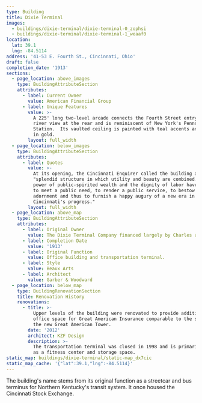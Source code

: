 ```yaml
---
type: Building
title: Dixie Terminal
images:
  - buildings/dixie-terminal/dixie-terminal-0_zophsi
  - buildings/dixie-terminal/dixie-terminal-1_weaaf0
location:
  lat: 39.1
  lng: -84.5114
address: '41-53 E. Fourth St., Cincinnati, Ohio'
draft: false
completion_date: '1913'
sections:
  - page_location: above_images
    type: BuildingAttributeSection
    attributes:
      - label: Current Owner
        value: American Financial Group
      - label: Unique Features
        value: >-
          A 225' long two-level arcade connects the Fourth Street entry to the
          river view at the rear and is reminiscent of New York's Pennsylvania
          Station.  Its vaulted ceiling is painted with teal accents and trimmed
          in gold.
        layout: full_width
  - page_location: below_images
    type: BuildingAttributeSection
    attributes:
      - label: Quotes
        value: >-
          At its opening, the Cincinnati Enquirer called the building a
          "splendid structure in which utility and beauty are combined.  The
          power of public-spirited wealth and the dignity of labor have united
          to meet a public need, to render a public service, to bestow a civic
          adornment and thus to furnish a happy augury of a new era in
          Cincinnati's progress."
        layout: full_width
  - page_location: above_map
    type: BuildingAttributeSection
    attributes:
      - label: Original Owner
        value: The Dixie Terminal Company financed largely by Charles and Robert Taft
      - label: Completion Date
        value: '1913'
      - label: Original Function
        value: Office building and transportation terminal.
      - label: Style
        value: Beaux Arts
      - label: Architect
        value: Garber & Woodward
  - page_location: below_map
    type: BuildingRenovationSection
    title: Renovation History
    renovations:
      - title: >-
          Upper levels of the building were renovated to provide additional
          office space for Great American Insurance comparable to the space in
          the new Great American Tower.
        date: '2012'
        architect: KZF Design
        description: >-
          The transportation terminal was closed in 1998 and is primarily used
          as a fitness center and storage space.
static_map: buildings/dixie-terminal/static-map_dx7cic
static_map_cache: '{"lat":39.1,"lng":-84.5114}'
---
```


The building's name stems from its original function as a streetcar and bus terminus for Northern Kentucky's transit system. It once housed the Cincinnati Stock Exchange.
